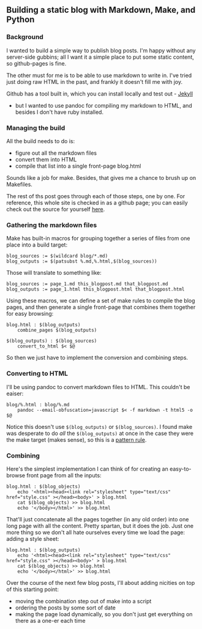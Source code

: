 ## Building a static blog with Markdown, Make, and Python

### Background

I wanted to build a simple way to publish blog posts. I'm happy without any
server-side gubbins; all I want it a simple place to put some static content,
so github-pages is fine.

The other must for me is to be able to use markdown to write in. I've tried
just doing raw HTML in the past, and frankly it doesn't fill me with joy.

Github has a tool built in, which you can install locally and test out - [Jekyll](https://help.github.com/articles/using-jekyll-with-pages/)
- but I wanted to use pandoc for compiling my markdown to HTML, and besides
I don't have ruby installed.

### Managing the build

All the build needs to do is:

- figure out all the markdown files
- convert them into HTML
- compile that list into a single front-page blog.html

Sounds like a job for make. Besides, that gives me a chance to brush up on
Makefiles.

The rest of ths post goes through each of those steps, one by one. For reference,
this whole site is checked in as a github page; you can easily check out the source
for yourself [here](https://github.com/jelford/jelford.github.io).

### Gathering the markdown files

Make has built-in macros for grouping together a series of files from one place
into a build target:

    blog_sources := $(wildcard blog/*.md)
    blog_outputs := $(patsubst %.md,%.html,$(blog_sources))

Those will translate to something like:

    blog_sources := page_1.md this_blogpost.md that_blogpost.md
    blog_outputs := page_1.html this_blogpost.html that_blogpost.html

Using these macros, we can define a set of make rules to compile the blog pages,
and then generate a single front-page that combines them together for easy
browsing:

    blog.html : $(blog_outputs)
    	combine_pages $(blog_outputs)
    
    $(blog_outputs) : $(blog_sources)
    	convert_to_html $< $@

So then we just have to implement the conversion and combining steps.

### Converting to HTML

I'll be using pandoc to convert markdown files to HTML. This couldn't be eaiser:

    blog/%.html : blog/%.md 
    	pandoc --email-obfuscation=javascript $< -f markdown -t html5 -o $@

Notice this doesn't use `$(blog_outputs)` or `$(blog_sources)`. I found make was
desperate to do _all_ the `$(blog_outputs)` at once in the case they were the make
target (makes sense), so this is a [pattern rule](http://www.gnu.org/software/make/manual/make.html#Pattern-Intro).

### Combining

Here's the simplest implementation I can think of for creating an easy-to-browse
front page from all the inputs:

    blog.html : $(blog_objects)
    	echo '<html><head><link rel="stylesheet" type="text/css" href="style.css" ></head><body>' > blog.html
    	cat $(blog_objects) >> blog.html
    	echo '</body></html>' >> blog.html

That'll just concatenate all the pages together (in any old order) into one long
page with all the content. Pretty spartan, but it does the job. Just one more
thing so we don't all hate ourselves every time we load the page: adding a style
sheet:

    blog.html : $(blog_outputs)
    	echo '<html><head><link rel="stylesheet" type="text/css" href="style.css" ></head><body>' > blog.html
    	cat $(blog_objects) >> blog.html
    	echo '</body></html>' >> blog.html


Over the course of the next few blog posts, I'll about adding nicities on top of this starting
point:

- moving the combination step out of make into a script
- ordering the posts by some sort of date
- making the page load dynamically, so you don't just get everything on there
as a one-er each time
